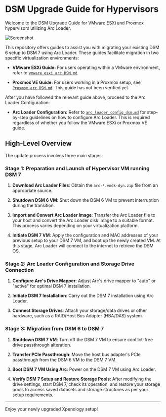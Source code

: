 # DSM Upgrade Guide for Hypervisors

Welcome to the DSM Upgrade Guide for VMware ESXi and Proxmox hypervisors utilizing Arc Loader.

![Screenshot](https://i.postimg.cc/tg6dJxKT/image.png)

This repository offers guides to assist you with migrating your existing DSM 6 setup to DSM 7 using Arc Loader. These guides facilitate migration in two specific virtualization environments:

- **VMware ESXi Guide:** For users operating within a VMware environment, refer to [`vmware_esxi_arc_DSM.md`](./vmware_esxi_arc_DSM.md).

- **Proxmox VE Guide:** For users working in a Proxmox setup, see [`Proxmox_arc_DSM.md`](./Proxmox_arc_DSM.md). This guide has not been verified yet.

After you have followed the relevant guide above, proceed to the Arc Loader Configuration:

- **Arc Loader Configuration:** Refer to [`arc_loader_config_dsm.md`](./arc_loader_config_dsm.md) for step-by-step guidelines on how to configure Arc Loader. This is required regardless of whether you follow the VMware ESXi or Proxmox VE guide.

## High-Level Overview

The update process involves three main stages:

### Stage 1: Preparation and Launch of Hypervisor VM running DSM 7

1. **Download Arc Loader Files**: Obtain the `arc-*.vmdk-dyn.zip` file from an appropriate source.

2. **Shutdown DSM 6 VM**: Shut down the DSM 6 VM to prevent interruption during the transition.

3. **Import and Convert Arc Loader Image**: Transfer the Arc Loader file to your host and convert the Arc Loader disk image to a suitable format. This process varies depending on your virtualization platform.

4. **Initiate DSM 7 VM**: Apply the configuration and MAC addresses of your previous setup to your DSM 7 VM, and boot up the newly created VM. At this stage, Arc Loader will connect to the internet to retrieve the DSM OS.

### Stage 2: Arc Loader Configuration and Storage Drive Connection

1. **Configure Arc's Drive Mapper**: Adjust Arc's drive mapper to "auto" or "active" for optimal DSM 7 installation.

2. **Initiate DSM 7 Installation**: Carry out the DSM 7 installation using Arc Loader.

3. **Connect Storage Drives**: Attach your storage/data drives or other hardware, such as a RAID/Host Bus Adapter (HBA/DAS) system.

### Stage 3: Migration from DSM 6 to DSM 7

1. **Shutdown DSM 7 VM**: Turn off the DSM 7 VM to ensure conflict-free drive passthrough alteration.

2. **Transfer PCIe Passthrough**: Move the host bus adapter's PCIe passthrough from the DSM 6 VM to the DSM 7 VM.

3. **Boot DSM 7 VM Using Arc**: Power on the DSM 7 VM using Arc Loader.

4. **Verify DSM 7 Setup and Restore Storage Pools**: After modifying the drive settings, start DSM 7, check its operation, and restore your storage pools to access saved datasets and storage structures as per your setup requirements.

---

Enjoy your newly upgraded Xpenology setup!
